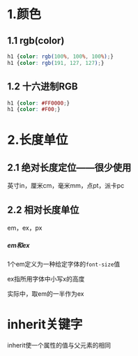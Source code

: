 # 1.颜色
## 1.1 rgb(color)
```css
h1 {color: rgb(100%, 100%, 100%);}
h1 {color: rgb(191, 127, 127);}
```
## 1.2 十六进制RGB
```css
h1 {color: #FF0000;}
h1 {color: #F00;}
```

# 2.长度单位
## 2.1 绝对长度定位——很少使用
英寸in，厘米cm，毫米mm，点pt，派卡pc
## 2.2 相对长度单位
em，ex，px
##### em和ex
1个em定义为一种给定字体的`font-size`值

ex指所用字体中小写x的高度

实际中，取em的一半作为ex


# inherit关键字
inherit使一个属性的值与父元素的相同